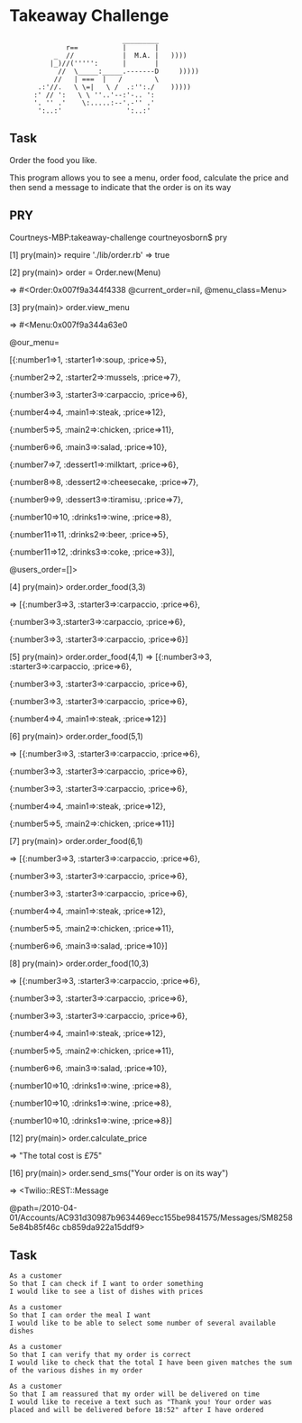Takeaway Challenge
==================
```
                            _________
              r==           |       |
           _  //            |  M.A. |   ))))
          |_)//(''''':      |       |
            //  \_____:_____.-------D     )))))
           //   | ===  |   /        \
       .:'//.   \ \=|   \ /  .:'':./    )))))
      :' // ':   \ \ ''..'--:'-.. ':
      '. '' .'    \:.....:--'.-'' .'
       ':..:'                ':..:'

 ```

Task
-------
Order the food you like.

This program allows you to see a menu, order food, calculate the price and then send a message to indicate that the order is on its way  

PRY
-----
Courtneys-MBP:takeaway-challenge courtneyosborn$ pry

[1] pry(main)> require './lib/order.rb'
=> true


[2] pry(main)> order = Order.new(Menu)

=> #<Order:0x007f9a344f4338 @current_order=nil, @menu_class=Menu>


[3] pry(main)> order.view_menu

=> #<Menu:0x007f9a344a63e0

 @our_menu=

  [{:number1=>1, :starter1=>:soup, :price=>5},

   {:number2=>2, :starter2=>:mussels, :price=>7},

   {:number3=>3, :starter3=>:carpaccio, :price=>6},

   {:number4=>4, :main1=>:steak, :price=>12},

   {:number5=>5, :main2=>:chicken, :price=>11},

   {:number6=>6, :main3=>:salad, :price=>10},

   {:number7=>7, :dessert1=>:milktart, :price=>6},

   {:number8=>8, :dessert2=>:cheesecake, :price=>7},

   {:number9=>9, :dessert3=>:tiramisu, :price=>7},

   {:number10=>10, :drinks1=>:wine, :price=>8},

   {:number11=>11, :drinks2=>:beer, :price=>5},

   {:number11=>12, :drinks3=>:coke, :price=>3}],

 @users_order=[]>


[4] pry(main)> order.order_food(3,3)

=> [{:number3=>3, :starter3=>:carpaccio, :price=>6},

{:number3=>3,:starter3=>:carpaccio, :price=>6},

{:number3=>3, :starter3=>:carpaccio, :price=>6}]


[5] pry(main)> order.order_food(4,1)
=> [{:number3=>3, :starter3=>:carpaccio, :price=>6},

 {:number3=>3, :starter3=>:carpaccio, :price=>6},

 {:number3=>3, :starter3=>:carpaccio, :price=>6},

 {:number4=>4, :main1=>:steak, :price=>12}]


[6] pry(main)> order.order_food(5,1)

=> [{:number3=>3, :starter3=>:carpaccio, :price=>6},

 {:number3=>3, :starter3=>:carpaccio, :price=>6},

 {:number3=>3, :starter3=>:carpaccio, :price=>6},

 {:number4=>4, :main1=>:steak, :price=>12},

 {:number5=>5, :main2=>:chicken, :price=>11}]


[7] pry(main)> order.order_food(6,1)

=> [{:number3=>3, :starter3=>:carpaccio, :price=>6},

 {:number3=>3, :starter3=>:carpaccio, :price=>6},

 {:number3=>3, :starter3=>:carpaccio, :price=>6},

 {:number4=>4, :main1=>:steak, :price=>12},

 {:number5=>5, :main2=>:chicken, :price=>11},

 {:number6=>6, :main3=>:salad, :price=>10}]


[8] pry(main)> order.order_food(10,3)

=> [{:number3=>3, :starter3=>:carpaccio, :price=>6},

 {:number3=>3, :starter3=>:carpaccio, :price=>6},

 {:number3=>3, :starter3=>:carpaccio, :price=>6},

 {:number4=>4, :main1=>:steak, :price=>12},

 {:number5=>5, :main2=>:chicken, :price=>11},

 {:number6=>6, :main3=>:salad, :price=>10},

 {:number10=>10, :drinks1=>:wine, :price=>8},

 {:number10=>10, :drinks1=>:wine, :price=>8},

 {:number10=>10, :drinks1=>:wine, :price=>8}]


[12] pry(main)> order.calculate_price

=> "The total cost is £75"


[16] pry(main)> order.send_sms("Your order is on its way")

=> <Twilio::REST::Message

@path=/2010-04-01/Accounts/AC931d30987b9634469ecc155be9841575/Messages/SM82585e84b85f46c
cb859da922a15ddf9>


Task
-----

```
As a customer
So that I can check if I want to order something
I would like to see a list of dishes with prices

As a customer
So that I can order the meal I want
I would like to be able to select some number of several available dishes

As a customer
So that I can verify that my order is correct
I would like to check that the total I have been given matches the sum of the various dishes in my order

As a customer
So that I am reassured that my order will be delivered on time
I would like to receive a text such as "Thank you! Your order was placed and will be delivered before 18:52" after I have ordered
```
